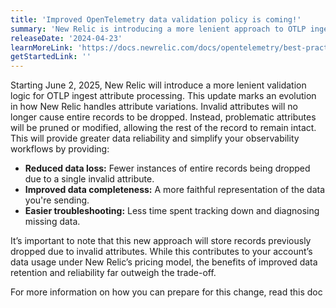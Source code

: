 ```yaml
---
title: 'Improved OpenTelemetry data validation policy is coming!'
summary: 'New Relic is introducing a more lenient approach to OTLP ingest validation, ensuring reduced data loss and improved data completeness.'
releaseDate: '2024-04-23'
learnMoreLink: 'https://docs.newrelic.com/docs/opentelemetry/best-practices/opentelemetry-otlp-attributes-processing-update/'
getStartedLink: ''
---
```


Starting June 2, 2025, New Relic will introduce a more lenient validation logic for OTLP ingest attribute processing. This update marks an evolution in how New Relic handles attribute variations. Invalid attributes will no longer cause entire records to be dropped. Instead, problematic attributes will be pruned or modified, allowing the rest of the record to remain intact. This will provide greater data reliability and simplify your observability workflows by providing:

* **Reduced data loss:** Fewer instances of entire records being dropped due to a single invalid attribute.
* **Improved data completeness:** A more faithful representation of the data you're sending.
* **Easier troubleshooting:** Less time spent tracking down and diagnosing missing data.

It’s important to note that this new approach will store records previously dropped due to invalid attributes. While this contributes to your account’s data usage under New Relic’s pricing model, the benefits of improved data retention and reliability far outweigh the trade-off.


For more information on how you can prepare for this change, read this doc










 





